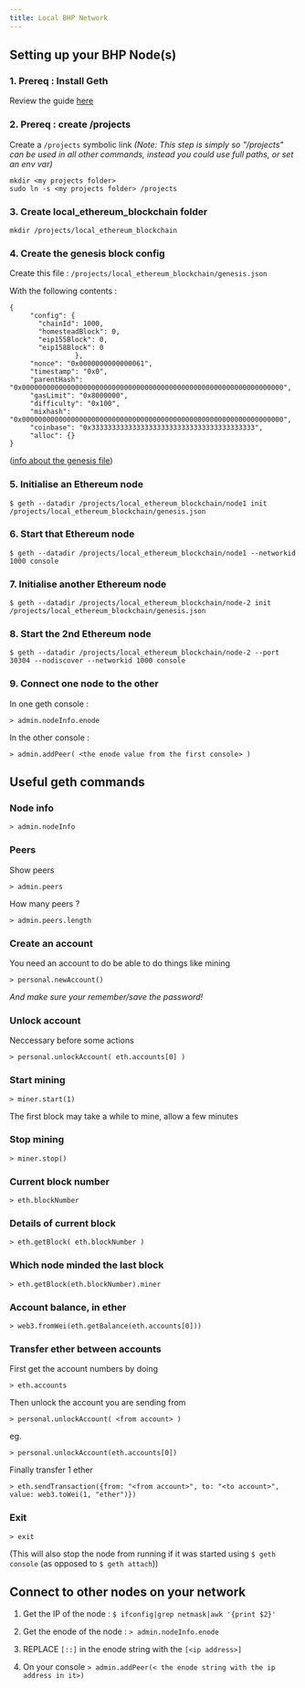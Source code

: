 ```yaml
---
title: Local BHP Network
---
```


## Setting up your BHP Node(s)

### 1. Prereq : Install Geth

Review the guide [here](/developer/fullnode)

### 2. Prereq : create /projects

Create a `/projects` symbolic link
_(Note: This step is simply so "/projects" can be used in all other commands, instead you could use full paths, or set an env var)_

```
mkdir <my projects folder>
sudo ln -s <my projects folder> /projects
```

### 3. Create local_ethereum_blockchain folder

```
mkdir /projects/local_ethereum_blockchain
```

### 4. Create the genesis block config

Create this file : `/projects/local_ethereum_blockchain/genesis.json`

With the following contents :

```
{
     "config": {
       "chainId": 1000,
       "homesteadBlock": 0,
       "eip155Block": 0,
       "eip158Block": 0
                },
     "nonce": "0x0000000000000061",
     "timestamp": "0x0",
     "parentHash": "0x0000000000000000000000000000000000000000000000000000000000000000",
     "gasLimit": "0x8000000",
     "difficulty": "0x100",
     "mixhash": "0x0000000000000000000000000000000000000000000000000000000000000000",
     "coinbase": "0x3333333333333333333333333333333333333333",
     "alloc": {}
}
```

([info about the genesis file](https://ethereum.stackexchange.com/a/2377/2040))

### 5. Initialise an Ethereum node

```
$ geth --datadir /projects/local_ethereum_blockchain/node1 init /projects/local_ethereum_blockchain/genesis.json
```

### 6. Start that Ethereum node

```
$ geth --datadir /projects/local_ethereum_blockchain/node1 --networkid 1000 console
```

### 7. Initialise another Ethereum node

```
$ geth --datadir /projects/local_ethereum_blockchain/node-2 init /projects/local_ethereum_blockchain/genesis.json
```

### 8. Start the 2nd Ethereum node

```
$ geth --datadir /projects/local_ethereum_blockchain/node-2 --port 30304 --nodiscover --networkid 1000 console
```

### 9. Connect one node to the other

In one geth console :

```
> admin.nodeInfo.enode
```

In the other console :

```
> admin.addPeer( <the enode value from the first console> )
```

## Useful geth commands

### Node info

```
> admin.nodeInfo
```

### Peers

Show peers

```
> admin.peers
```

How many peers ?

```
> admin.peers.length
```

### Create an account

You need an account to do be able to do things like mining

```
> personal.newAccount()
```

_And make sure your remember/save the password!_

### Unlock account

Neccessary before some actions

```
> personal.unlockAccount( eth.accounts[0] )
```

### Start mining

```
> miner.start(1)
```

The first block may take a while to mine, allow a few minutes

### Stop mining

```
> miner.stop()
```

### Current block number

```
> eth.blockNumber
```

### Details of current block

```
> eth.getBlock( eth.blockNumber )
```

### Which node minded the last block

```
> eth.getBlock(eth.blockNumber).miner
```

### Account balance, in ether

```
> web3.fromWei(eth.getBalance(eth.accounts[0]))
```

### Transfer ether between accounts

First get the account numbers by doing

`> eth.accounts`

Then unlock the account you are sending from

`> personal.unlockAccount( <from account> )`

eg.

`> personal.unlockAccount(eth.accounts[0])`

Finally transfer 1 ether

```
> eth.sendTransaction({from: "<from account>", to: "<to account>", value: web3.toWei(1, "ether")})
```

### Exit

```
> exit
```

(This will also stop the node from running if it was started using `$ geth console` (as opposed to `$ geth attach`))

## Connect to other nodes on your network

1. Get the IP of the node : `$ ifconfig|grep netmask|awk '{print $2}'`

2. Get the enode of the node : `> admin.nodeInfo.enode`

3. REPLACE `[::]` in the enode string with the `[<ip address>]`

4. On your console `> admin.addPeer(< the enode string with the ip address in it>)`

